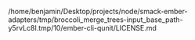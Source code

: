 /home/benjamin/Desktop/projects/node/smack-ember-adapters/tmp/broccoli_merge_trees-input_base_path-y5rvLc8I.tmp/10/ember-cli-qunit/LICENSE.md